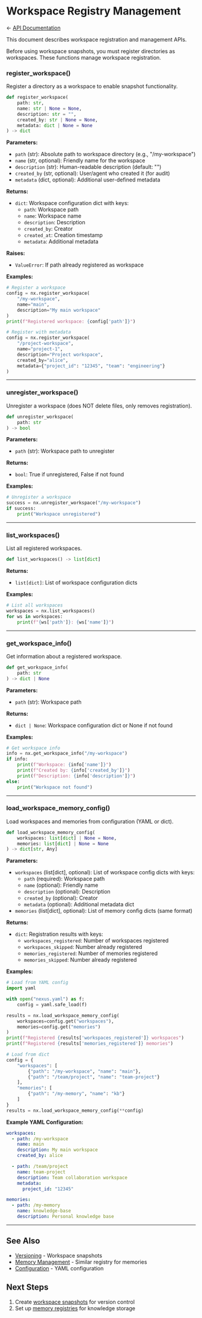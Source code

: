 # Workspace Registry Management

← [API Documentation](README.md)

This document describes workspace registration and management APIs.

Before using workspace snapshots, you must register directories as workspaces. These functions manage workspace registration.

### register_workspace()

Register a directory as a workspace to enable snapshot functionality.

```python
def register_workspace(
    path: str,
    name: str | None = None,
    description: str = "",
    created_by: str | None = None,
    metadata: dict | None = None
) -> dict
```

**Parameters:**
- `path` (str): Absolute path to workspace directory (e.g., "/my-workspace")
- `name` (str, optional): Friendly name for the workspace
- `description` (str): Human-readable description (default: "")
- `created_by` (str, optional): User/agent who created it (for audit)
- `metadata` (dict, optional): Additional user-defined metadata

**Returns:**
- `dict`: Workspace configuration dict with keys:
  - `path`: Workspace path
  - `name`: Workspace name
  - `description`: Description
  - `created_by`: Creator
  - `created_at`: Creation timestamp
  - `metadata`: Additional metadata

**Raises:**
- `ValueError`: If path already registered as workspace

**Examples:**

```python
# Register a workspace
config = nx.register_workspace(
    "/my-workspace",
    name="main",
    description="My main workspace"
)
print(f"Registered workspace: {config['path']}")

# Register with metadata
config = nx.register_workspace(
    "/project-workspace",
    name="project-1",
    description="Project workspace",
    created_by="alice",
    metadata={"project_id": "12345", "team": "engineering"}
)
```

---

### unregister_workspace()

Unregister a workspace (does NOT delete files, only removes registration).

```python
def unregister_workspace(
    path: str
) -> bool
```

**Parameters:**
- `path` (str): Workspace path to unregister

**Returns:**
- `bool`: True if unregistered, False if not found

**Examples:**

```python
# Unregister a workspace
success = nx.unregister_workspace("/my-workspace")
if success:
    print("Workspace unregistered")
```

---

### list_workspaces()

List all registered workspaces.

```python
def list_workspaces() -> list[dict]
```

**Returns:**
- `list[dict]`: List of workspace configuration dicts

**Examples:**

```python
# List all workspaces
workspaces = nx.list_workspaces()
for ws in workspaces:
    print(f"{ws['path']}: {ws['name']}")
```

---

### get_workspace_info()

Get information about a registered workspace.

```python
def get_workspace_info(
    path: str
) -> dict | None
```

**Parameters:**
- `path` (str): Workspace path

**Returns:**
- `dict | None`: Workspace configuration dict or None if not found

**Examples:**

```python
# Get workspace info
info = nx.get_workspace_info("/my-workspace")
if info:
    print(f"Workspace: {info['name']}")
    print(f"Created by: {info['created_by']}")
    print(f"Description: {info['description']}")
else:
    print("Workspace not found")
```

---

### load_workspace_memory_config()

Load workspaces and memories from configuration (YAML or dict).

```python
def load_workspace_memory_config(
    workspaces: list[dict] | None = None,
    memories: list[dict] | None = None
) -> dict[str, Any]
```

**Parameters:**
- `workspaces` (list[dict], optional): List of workspace config dicts with keys:
  - `path` (required): Workspace path
  - `name` (optional): Friendly name
  - `description` (optional): Description
  - `created_by` (optional): Creator
  - `metadata` (optional): Additional metadata dict
- `memories` (list[dict], optional): List of memory config dicts (same format)

**Returns:**
- `dict`: Registration results with keys:
  - `workspaces_registered`: Number of workspaces registered
  - `workspaces_skipped`: Number already registered
  - `memories_registered`: Number of memories registered
  - `memories_skipped`: Number already registered

**Examples:**

```python
# Load from YAML config
import yaml

with open("nexus.yaml") as f:
    config = yaml.safe_load(f)

results = nx.load_workspace_memory_config(
    workspaces=config.get("workspaces"),
    memories=config.get("memories")
)
print(f"Registered {results['workspaces_registered']} workspaces")
print(f"Registered {results['memories_registered']} memories")

# Load from dict
config = {
    "workspaces": [
        {"path": "/my-workspace", "name": "main"},
        {"path": "/team/project", "name": "team-project"}
    ],
    "memories": [
        {"path": "/my-memory", "name": "kb"}
    ]
}
results = nx.load_workspace_memory_config(**config)
```

**Example YAML Configuration:**

```yaml
workspaces:
  - path: /my-workspace
    name: main
    description: My main workspace
    created_by: alice

  - path: /team/project
    name: team-project
    description: Team collaboration workspace
    metadata:
      project_id: "12345"

memories:
  - path: /my-memory
    name: knowledge-base
    description: Personal knowledge base
```

---

## See Also

- [Versioning](versioning.md) - Workspace snapshots
- [Memory Management](memory-management.md) - Similar registry for memories
- [Configuration](configuration.md) - YAML configuration

## Next Steps

1. Create [workspace snapshots](versioning.md) for version control
2. Set up [memory registries](memory-management.md) for knowledge storage
